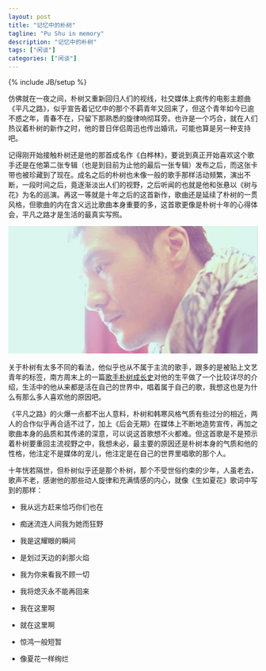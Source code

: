 ```yaml
---
layout: post
title: "记忆中的朴树"
tagline: "Pu Shu in memory"
description: "记忆中的朴树"
tags: ["闲谈"]
categories: ["闲谈"]
---
```

{% include JB/setup %}


仿佛就在一夜之间，朴树又重新回归人们的视线，社交媒体上疯传的电影主题曲《平凡之路》，似乎宣告着记忆中的那个不羁青年又回来了，但这个青年如今已逾不惑之年，青春不在，只留下那熟悉的旋律响彻耳旁。也许是一个巧合，就在人们热议着朴树的新作之时，他的昔日伴侣周迅也传出婚讯，可能也算是另一种支持吧。

记得刚开始接触朴树还是他的那首成名作《白桦林》，要说到真正开始喜欢这个歌手还是在他第二张专辑（也是到目前为止他的最后一张专辑）发布之后，而这张卡带也被珍藏到了现在。成名之后的朴树也未像一般的歌手那样活动频繁，演出不断，一段时间之后，竟逐渐淡出人们的视野，之后听闻的也就是他和张悬以《树与花》为名的巡演。再这一等就是十年之后的这首新作，歌曲还是延续了朴树的一贯风格，但歌曲的内在含义远比歌曲本身重要的多，这首歌更像是朴树十年的心得体会，平凡之路才是生活的最真实写照。

<img src="/assets/media/20140717_1.jpg" alt="Pic" class="img-center">

关于朴树有太多不同的看法，他似乎也从不属于主流的歌手，跟多的是被贴上文艺青年的标签，南方周末上的一篇[歌手朴树成长史][post]对他的生平做了一个比较详尽的介绍，生活中的他从来都是活在自己的世界中，唱着属于自己的歌，我想这也是为什么有那么多人喜欢他的原因吧。

[post]: http://weibo.com/p/1001603733355169488204

《平凡之路》的火爆一点都不出人意料，朴树和韩寒风格气质有些过分的相近，两人的合作似乎再合适不过了，加上《后会无期》在媒体上不断地造势宣传，再加之歌曲本身的品质和其传递的深意，可以说这首歌想不火都难。但这首歌是不是预示着朴树要重回主流视野之中，我想未必，最主要的原因还是朴树本身的气质和他的性格，他注定不是媒体的宠儿，他注定是在自己的世界里唱歌的那个人。

十年恍若隔世，但朴树似乎还是那个朴树，那个不受世俗约束的少年，人虽老去，歌声不老，感谢他的那些动人旋律和充满情感的内心，就像《生如夏花》歌词中写到的那样：


- 我从远方赶来恰巧你们也在

- 痴迷流连人间我为她而狂野

- 我是这耀眼的瞬间

- 是划过天边的刹那火焰

- 我为你来看我不顾一切

- 我将熄灭永不能再回来

- 我在这里啊

- 就在这里啊

- 惊鸿一般短暂

- 像夏花一样绚烂

















